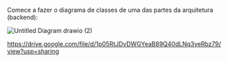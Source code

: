 Comece a fazer o diagrama de classes de uma das partes da arquitetura (backend):

![Untitled Diagram drawio (2)](https://github.com/pablohgs05/Bertoti/assets/143049920/ace829db-4e3a-4f24-b384-b5da45528072)

https://drive.google.com/file/d/1p05RtJDvDWGYeaB89Q40dLNq3yeRbz79/view?usp=sharing
